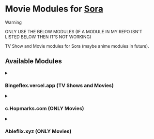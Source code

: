 # Movie Modules for [Sora](https://github.com/cranci1/Sora)

> [!WARNING]
> ONLY USE THE BELOW MODULES
> (IF A MODULE IN MY REPO ISN'T LISTED BELOW THEN IT'S NOT WORKING)

TV Show and Movie modules for Sora (maybe anime modules in future).

## Available Modules

<details>

<summary>

### Bingeflex.vercel.app (TV Shows and Movies)

</summary>

**File:** `Bingeflex.json`<br>
**Type:** `TV Shows and Movies`<br>
**App version:** V2 and up <br>
**Author:** ibro <br><br>
[<kbd> <br> Add to Sora <br> </kbd>](https://intradeus.github.io/http-protocol-redirector?r=sora://module?url=https://raw.githubusercontent.com/xibrox/sora-movie-module/refs/heads/main/bingeflex/bingeflex.json)

https://raw.githubusercontent.com/xibrox/sora-movie-module/refs/heads/main/bingeflex/bingeflex.json

</details>

<details>

<summary>

### c.Hopmarks.com (ONLY Movies)

</summary>

**File:** `HornCorn.json`<br>
**Type:** `ONLY Movies`<br>
**App version:** V2 and up <br>
**Author:** ibro <br><br>
[<kbd> <br> Add to Sora <br> </kbd>](https://intradeus.github.io/http-protocol-redirector?r=sora://module?url=https://raw.githubusercontent.com/xibrox/sora-movie-module/refs/heads/main/horncorn/horncorn.json)

https://raw.githubusercontent.com/xibrox/sora-movie-module/refs/heads/main/horncorn/horncorn.json

</details>

<details>

<summary>

### Ableflix.xyz (ONLY Movies)

</summary>

**File:** `Ableflix.json`<br>
**Type:** `ONLY Movies`<br>
**App version:** V2 and up <br>
**Author:** ibro <br><br>
[<kbd> <br> Add to Sora <br> </kbd>](https://intradeus.github.io/http-protocol-redirector?r=sora://module?url=https://raw.githubusercontent.com/xibrox/sora-movie-module/refs/heads/main/ableflix/ableflix.json)

https://raw.githubusercontent.com/xibrox/sora-movie-module/refs/heads/main/ableflix/ableflix.json

</details>